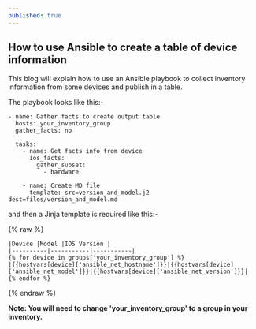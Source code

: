 ```yaml
---
published: true
---
```

## How to use Ansible to create a table of device information


This blog will explain how to use an Ansible playbook to collect inventory information from some devices and publish in a table.

The playbook looks like this:-


```
- name: Gather facts to create output table
  hosts: your_inventory_group
  gather_facts: no

  tasks:
    - name: Get facts info from device
      ios_facts:
        gather_subset:
          - hardware

    - name: Create MD file
      template: src=version_and_model.j2 dest=files/version_and_model.md
```

and then a Jinja template is required like this:-

{% raw %}
```
|Device |Model |IOS Version |
|----------|-----------|-----------|
{% for device in groups['your_inventory_group'] %}
|{{hostvars[device]['ansible_net_hostname']}}|{{hostvars[device]['ansible_net_model']}}|{{hostvars[device]['ansible_net_version']}}|
{% endfor %}
```
{% endraw %}

**Note: You will need to change 'your_inventory_group' to a group in your inventory.**


